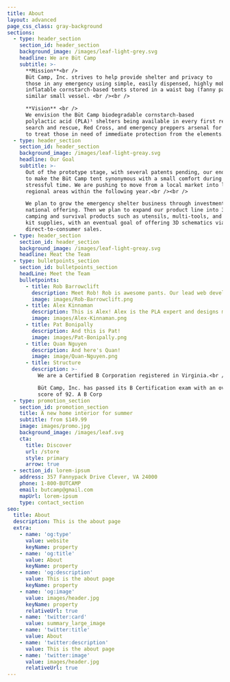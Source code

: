 ```yaml
---
title: About
layout: advanced
page_css_class: gray-background
sections:
  - type: header_section
    section_id: header_section
    background_image: /images/leaf-light-grey.svg
    headline: We are Büt Camp
    subtitle: >-
      **Mission**<br />
      Büt Camp, Inc. strives to help provide shelter and privacy to
      those in any emergency using simple, easily dispensed, highly mobile,
      inflatable cornstarch-based tents stored in a waist bag (fanny pack) or a
      similar small vessel. <br /><br />

      **Vision** <br />
      We envision the Büt Camp biodegradable cornstarch-based
      polylactic acid (PLA)¹ shelters being available in every first responder,
      search and rescue, Red Cross, and emergency preppers arsenal for helping
      to treat those in need of immediate protection from the elements.
  - type: header_section
    section_id: header_section
    background_image: /images/leaf-light-greay.svg
    headline: Our Goal
    subtitle: >-
      Out of the prototype stage, with several patents pending, our end goal is
      to make the Büt Camp tent synonymous with a small comfort during a
      stressful time. We are pushing to move from a local market into larger
      regional areas within the following year.<br /><br />

      We plan to grow the emergency shelter business through investment into a
      national offering. Then we plan to expand our product line into 3D printed
      camping and survival products such as utensils, multi-tools, and first aid
      kit supplies, with an eventual goal of offering 3D schematics via
      direct-to-consumer sales.
  - type: header_section
    section_id: header_section
    background_image: /images/leaf-light-greay.svg
    headline: Meat the Team
  - type: bulletpoints_section
    section_id: bulletpoints_section
    headLine: Meet the Team
    bulletpoints:
      - title: Rob Barrowclift
        description: Meet Rob! Rob is awesome pants. Our lead web developer and financial pro, Rob is essential to our success.
        image: images/Rob-Barrowclift.png
      - title: Alex Kinnaman
        description: This is Alex! Alex is the PLA expert and designs many of our products. She is also an expert in digital preservation
        image: images/Alex-Kinnaman.png
      - title: Pat Bonipally
        description: And this is Pat!
        image: images/Pat-Bonipally.png
      - title: Quan Nguyen
        description: And here's Quan!
        image: image/Quan-Nguyen.png
      - title: Structure
        description: >-
          We are a Certified B Corporation registered in Virginia.<br /><br />

          Büt Camp, Inc. has passed its B Certification exam with an overall
          score of 92. A B Corp
  - type: promotion_section
    section_id: promotion_section
    title: A new home interior for summer
    subtitle: from $149.99
    image: images/promo.jpg
    background_image: /images/leaf.svg
    cta:
      title: Discover
      url: /store
      style: primary
      arrow: true
  - section_id: lorem-ipsum
    address: 357 Fannypack Drive Clever, VA 24000
    phone: 1-800-BUTCAMP
    email: butcamp@gmail.com
    mapUrl: lorem-ipsum
    type: contact_section
seo:
  title: About
  description: This is the about page
  extra:
    - name: 'og:type'
      value: website
      keyName: property
    - name: 'og:title'
      value: About
      keyName: property
    - name: 'og:description'
      value: This is the about page
      keyName: property
    - name: 'og:image'
      value: images/header.jpg
      keyName: property
      relativeUrl: true
    - name: 'twitter:card'
      value: summary_large_image
    - name: 'twitter:title'
      value: About
    - name: 'twitter:description'
      value: This is the about page
    - name: 'twitter:image'
      value: images/header.jpg
      relativeUrl: true
---
```

